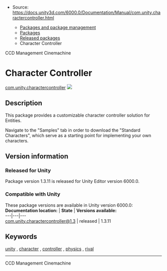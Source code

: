 * Source: https://docs.unity3d.com/6000.0/Documentation/Manual/com.unity.charactercontroller.html

  * [Packages and package management](https://docs.unity3d.com/6000.0/Documentation/Manual/PackagesList.html)
  * [Packages](https://docs.unity3d.com/6000.0/Documentation/Manual/Packages-all.html)
  * [Released packages](https://docs.unity3d.com/6000.0/Documentation/Manual/pack-safe.html)
  * Character Controller 


[](https://docs.unity3d.com/6000.0/Documentation/Manual/com.unity.services.ccd.management.html)
CCD Management 
[](https://docs.unity3d.com/6000.0/Documentation/Manual/com.unity.cinemachine.html)
Cinemachine 
# Character Controller
[com.unity.charactercontroller](https://docs.unity3d.com/Packages/com.unity.charactercontroller@1.3/manual/index.html) ![](https://docs.unity3d.com/6000.0/Documentation/uploads/Main/iconRel.png)
## Description
This package provides a customizable character controller solution for Entities.   
  
Navigate to the "Samples" tab in order to download the "Standard Characters", which serve as a starting point for implementing your own characters. 
## Version information
### Released for Unity
Package version 1.3.11 is released for Unity Editor version 6000.0.
### Compatible with Unity
These package versions are available in Unity version 6000.0:
**Documentation location:** | **State** | **Versions available:**  
---|---|---  
[com.unity.charactercontroller@1.3](https://docs.unity3d.com/Packages/com.unity.charactercontroller@1.3/manual/index.html) | released | 1.3.11  
## Keywords
[unity](https://docs.unity3d.com/6000.0/Documentation/Manual/pack-keys.html#unity) , [character](https://docs.unity3d.com/6000.0/Documentation/Manual/pack-keys.html#character) , [controller](https://docs.unity3d.com/6000.0/Documentation/Manual/pack-keys.html#controller) , [physics](https://docs.unity3d.com/6000.0/Documentation/Manual/pack-keys.html#physics) , [rival](https://docs.unity3d.com/6000.0/Documentation/Manual/pack-keys.html#rival)
* * *
[](https://docs.unity3d.com/6000.0/Documentation/Manual/com.unity.services.ccd.management.html)
CCD Management 
[](https://docs.unity3d.com/6000.0/Documentation/Manual/com.unity.cinemachine.html)
Cinemachine 
